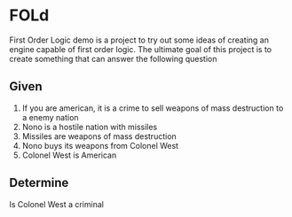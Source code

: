 # FOLd
First Order Logic demo is a project to try out some ideas of creating an engine capable of first order logic.
The ultimate goal of this project is to create something that can answer the following question

## Given
1. If you are american, it is a crime to sell weapons of mass destruction to a enemy nation
2. Nono is a hostile nation with missiles
3. Missiles are weapons of mass destruction
4. Nono buys its weapons from Colonel West
5. Colonel West is American

## Determine
Is Colonel West a criminal
